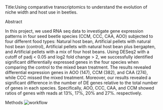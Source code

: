 Title:Using comparative transcriptomics to understand the evolution of niche width and host use in beetles.

Abstract

In this project, we used RNA seq data to investigate gene expression patterns in four seed beetle species (CCM, CCC, CAA, AOO) subjected to four different food types: Natural host bean, Artificial pellets with natural host bean (control), Artificial pellets with natural host bean plus bergapten, and Artificial pellets with a mix of four host beans.
Using DESeq2 with a cutoff of padj < 0.05 and log2 fold change > 2, we successfully identified significant differentially expressed genes in the four species when comparing the control to the mixed bean treatment. The results revealed differential expression genes in AOO (147), CCM (382), and CAA (274), while CCC missed the mixed treatment. Moreover, our results revealed a significant difference in the number of DE genes relative to the total number of genes in each species. Specifically, AOO, CCC, CAA, and CCM showed ratios of genes with reads at 13%, 17%, 20% and 27%. respectively. 

Methods
![workflow](https://github.com/Redempta-Kajungiro/Applied_Bioinformatics-October_January_2024/assets/128709763/982f77b9-576a-41af-b148-10218bcae4de)

